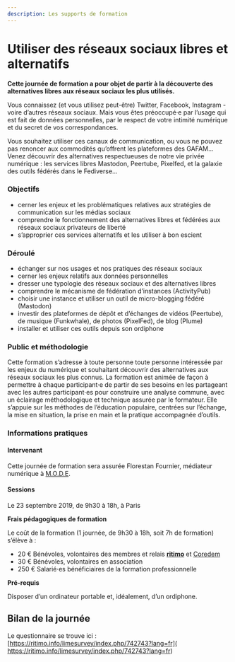```yaml
---
description: Les supports de formation
---
```


# Utiliser des réseaux sociaux libres et alternatifs

**Cette journée de formation a pour objet de partir à la découverte des alternatives libres aux réseaux sociaux les plus utilisés.**

Vous connaissez \(et vous utilisez peut-être\) Twitter, Facebook, Instagram - voire d’autres réseaux sociaux. Mais vous êtes préoccupé·e par l’usage qui est fait de données personnelles, par le respect de votre intimité numérique et du secret de vos correspondances.

Vous souhaitez utiliser ces canaux de communication, ou vous ne pouvez pas renoncer aux commodités qu’offrent les plateformes des GAFAM… Venez découvrir des alternatives respectueuses de notre vie privée numérique : les services libres Mastodon, Peertube, Pixelfed, et la galaxie des outils fédérés dans le Fediverse…

### Objectifs

*  cerner les enjeux et les problématiques relatives aux stratégies de communication sur les médias sociaux
*  comprendre le fonctionnement des alternatives libres et fédérées aux réseaux sociaux privateurs de liberté
*  s’approprier ces services alternatifs et les utiliser à bon escient

### Déroulé

*  échanger sur nos usages et nos pratiques des réseaux sociaux
*  cerner les enjeux relatifs aux données personnelles
*  dresser une typologie des réseaux sociaux et des alternatives libres
*  comprendre le mécanisme de fédération d’instances \(ActivityPub\)
*  choisir une instance et utiliser un outil de micro-blogging fédéré \(Mastodon\)
*  investir des plateformes de dépôt et d’échanges de vidéos \(Peertube\), de musique \(Funkwhale\), de photos \(PixelFed\), de blog \(Plume\)
*  installer et utiliser ces outils depuis son ordiphone

### Public et méthodologie

Cette formation s’adresse à toute personne toute personne intéressée par les enjeux du numérique et souhaitant découvrir des alternatives aux réseaux sociaux les plus connus. La formation est animée de façon à permettre à chaque participant·e de partir de ses besoins en les partageant avec les autres participant⋅es pour construire une analyse commune, avec un éclairage méthodologique et technique assurée par le formateur. Elle s’appuie sur les méthodes de l’éducation populaire, centrées sur l’échange, la mise en situation, la prise en main et la pratique accompagnée d’outils.

### Informations pratiques

#### **Intervenant**

Cette journée de formation sera assurée Florestan Fournier, médiateur numérique à [M.O.D.E](https://mode83.net).

#### **Sessions**

Le 23 septembre 2019, de 9h30 à 18h, à Paris

**Frais pédagogiques de formation**

Le coût de la formation \(1 journée, de 9h30 à 18h, soit 7h de formation\) s’élève à :

*  20 € Bénévoles, volontaires des membres et relais [**ritimo**](https://www.ritimo.org/Ou-nous-trouver) et [Coredem](https://www.coredem.info/)
*  30 € Bénévoles, volontaires en association
*  250 € Salarié⋅es bénéficiaires de la formation professionnelle

**Pré-requis**

Disposer d’un ordinateur portable et, idéalement, d’un ordiphone.

## Bilan de la journée

Le questionnaire se trouve ici : [https://ritimo.info/limesurvey/index.php/742743?lang=fr](
https://ritimo.info/limesurvey/index.php/742743?lang=fr)

